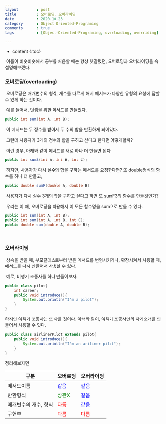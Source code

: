 ```yaml
---
layout        : post
title         : 오버로딩, 오버라이딩
date          : 2020.10.23
category      : Object-Oriented-Programing
comments      : true
tags          : [Object-Oriented-Programing, overloading, overriding]

---
```


* content
{:toc}

&nbsp;이름이 비슷비슷해서 공부를 처음할 때는 항상 헷갈렸던, 오버로딩과 오버라이딩을 슥 설명해보겠다.

<span type="hidden" id="overloading"></span>
### 오버로딩(overloading)

&nbsp;오버로딩은 매개변수의 형식, 개수를 다르게 해서 메서드가 다양한 유형의 요청에 답할 수 있게 하는 것이다.

&nbsp;예를 들어서, 덧셈을 위한 메서드를 만들었다.

```java
public int sum(int A, int B);
```
&nbsp;이 메서드는 두 정수를 받아서 두 수의 합을 반환하게 되어있다.

&nbsp;그런데 사용자가 3개의 정수의 합을 구하고 싶다고 한다면 어떻게할까?

&nbsp;이런 경우, 아래와 같이 메서드를 새로 하나 더 만들면 된다.
```java
public int sum3(int A, int B, int C);
```
&nbsp;하지만, 사용자가 다시 실수의 합을 구하는 메서드를 요청한다면?
또 double형식의 함수를 하나 더 만들고,
```java
public double sumF(double A, double B)
```
&nbsp;사용자가 다시 실수 3개의 합을 구하고 싶다고 하면 또 sumF3의 함수를 만들것인가?

&nbsp;우리는 이 때, 오버로딩을 이용해서 이 모든 함수명을 sum으로 만들 수 있다.
```java
public int sum(int A, int B);
public int sum(int A, int B, int C);
public double sum(double A, double B);
```
<br>

### 오버라이딩
&nbsp;상속을 받을 때, 부모클래스로부터 받은 메서드를 변형시키거나, 확장시켜서 사용할 때, 메서드를 다시 만들어서 사용할 수 있다.

&nbsp;예로, 비행기 조종사를 하나 만들어보자.
```java
public class pilot{
	int career;
	public void introduce(){
		System.out.println("I'm a pilot");
	}
}
```
하지만 여객기 조종사는 또 다를 것이다.
아래와 같이, 여객기 조종사만의 자기소개를 만들어서 사용할 수 잇다.
```java
public class airlinerPilot extends pilot{
	public void introduce(){
		System.out.println("I'm an ariliner pilot");
	}
}
```

정리해보자면

| 구분 | 오버로딩 | 오버라이딩 |
| --- | ------- | --------- |
| 메서드이름 | <span style="color:blue;">같음</span> | <span style="color:blue;">같음</span> |
| 반환형식 | <span style="color:green;">상관X</span> | <span style="color:blue;">같음</span> |
| 매개변수의 개수, 형식| <span style="color:red;">다름</span> | <span style="color:blue;">같음</span> |
| 구현부 | <span style="color:red;">다름</span> | <span style="color:red;">다름</span> |

